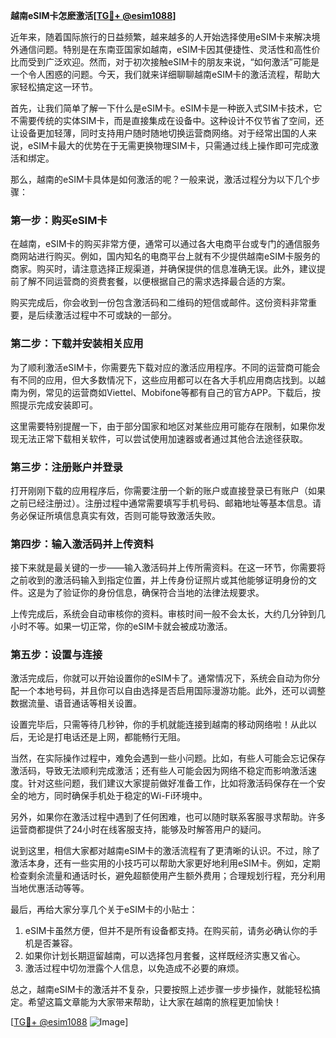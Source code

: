 **越南eSIM卡怎麽激活[[TG💪+ @esim1088](https://t.me/s/esim1088)]**

近年来，随着国际旅行的日益频繁，越来越多的人开始选择使用eSIM卡来解决境外通信问题。特别是在东南亚国家如越南，eSIM卡因其便捷性、灵活性和高性价比而受到广泛欢迎。然而，对于初次接触eSIM卡的朋友来说，“如何激活”可能是一个令人困惑的问题。今天，我们就来详细聊聊越南eSIM卡的激活流程，帮助大家轻松搞定这一环节。

首先，让我们简单了解一下什么是eSIM卡。eSIM卡是一种嵌入式SIM卡技术，它不需要传统的实体SIM卡，而是直接集成在设备中。这种设计不仅节省了空间，还让设备更加轻薄，同时支持用户随时随地切换运营商网络。对于经常出国的人来说，eSIM卡最大的优势在于无需更换物理SIM卡，只需通过线上操作即可完成激活和绑定。

那么，越南的eSIM卡具体是如何激活的呢？一般来说，激活过程分为以下几个步骤：

### **第一步：购买eSIM卡**
在越南，eSIM卡的购买非常方便，通常可以通过各大电商平台或专门的通信服务商网站进行购买。例如，国内知名的电商平台上就有不少提供越南eSIM卡服务的商家。购买时，请注意选择正规渠道，并确保提供的信息准确无误。此外，建议提前了解不同运营商的资费套餐，以便根据自己的需求选择最合适的方案。

购买完成后，你会收到一份包含激活码和二维码的短信或邮件。这份资料非常重要，是后续激活过程中不可或缺的一部分。

### **第二步：下载并安装相关应用**
为了顺利激活eSIM卡，你需要先下载对应的激活应用程序。不同的运营商可能会有不同的应用，但大多数情况下，这些应用都可以在各大手机应用商店找到。以越南为例，常见的运营商如Viettel、Mobifone等都有自己的官方APP。下载后，按照提示完成安装即可。

这里需要特别提醒一下，由于部分国家和地区对某些应用可能存在限制，如果你发现无法正常下载相关软件，可以尝试使用加速器或者通过其他合法途径获取。

### **第三步：注册账户并登录**
打开刚刚下载的应用程序后，你需要注册一个新的账户或直接登录已有账户（如果之前已经注册过）。注册过程中通常需要填写手机号码、邮箱地址等基本信息。请务必保证所填信息真实有效，否则可能导致激活失败。

### **第四步：输入激活码并上传资料**
接下来就是最关键的一步——输入激活码并上传所需资料。在这一环节，你需要将之前收到的激活码输入到指定位置，并上传身份证照片或其他能够证明身份的文件。这是为了验证你的身份信息，确保符合当地的法律法规要求。

上传完成后，系统会自动审核你的资料。审核时间一般不会太长，大约几分钟到几小时不等。如果一切正常，你的eSIM卡就会被成功激活。

### **第五步：设置与连接**
激活完成后，你就可以开始设置你的eSIM卡了。通常情况下，系统会自动为你分配一个本地号码，并且你可以自由选择是否启用国际漫游功能。此外，还可以调整数据流量、语音通话等相关设置。

设置完毕后，只需等待几秒钟，你的手机就能连接到越南的移动网络啦！从此以后，无论是打电话还是上网，都能畅行无阻。

当然，在实际操作过程中，难免会遇到一些小问题。比如，有些人可能会忘记保存激活码，导致无法顺利完成激活；还有些人可能会因为网络不稳定而影响激活速度。针对这些问题，我们建议大家提前做好准备工作，比如将激活码保存在一个安全的地方，同时确保手机处于稳定的Wi-Fi环境中。

另外，如果你在激活过程中遇到了任何困难，也可以随时联系客服寻求帮助。许多运营商都提供了24小时在线客服支持，能够及时解答用户的疑问。

说到这里，相信大家都对越南eSIM卡的激活流程有了更清晰的认识。不过，除了激活本身，还有一些实用的小技巧可以帮助大家更好地利用eSIM卡。例如，定期检查剩余流量和通话时长，避免超额使用产生额外费用；合理规划行程，充分利用当地优惠活动等等。

最后，再给大家分享几个关于eSIM卡的小贴士：
1. eSIM卡虽然方便，但并不是所有设备都支持。在购买前，请务必确认你的手机是否兼容。
2. 如果你计划长期逗留越南，可以选择包月套餐，这样既经济实惠又省心。
3. 激活过程中切勿泄露个人信息，以免造成不必要的麻烦。

总之，越南eSIM卡的激活并不复杂，只要按照上述步骤一步步操作，就能轻松搞定。希望这篇文章能为大家带来帮助，让大家在越南的旅程更加愉快！

[[TG💪+ @esim1088](https://t.me/s/esim1088) ![Image](https://i.postimg.cc/4NQfJmqS/Snipaste-2025-05-13-00-14-12.png)]